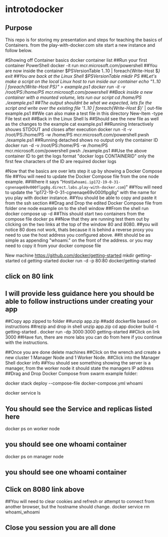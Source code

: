# introtodocker
## Purpose
This repo is for storing my presentation and steps for teaching the basics of Containers. from the play-with-docker.com site start a new instance and follow below.


#Showing off Container basics
docker container list
##Run your first container PowerShell
docker -it run mcr.microsoft.com/powershell
##You are now inside the container
$PSVersionTable
1..10 | foreach{Write-Host $_}
exit
##You are back at the Linux Shell
$PSVersionTable
mkdir PS
##Let's make a script on the local Linux host to run inside our container
echo "1..10 | foreach{Write-Host PS}" > example.ps1
docker run -it -v /root/PS:/home/PS mcr.microsoft.com/powershell
##Back inside a new container with a mounted volume, lets run our script
cd /home/PS
./example.ps1
##The output shouldnt be what we expected, lets fix the script and write over the existing file
'1..10 | foreach{Write-Host $_}' | out-file example.ps1
##We can also make a test file in this directory
New-Item -type File test
exit
##Back in the Linux Shell
ls
##Should see the new file as well as the changes to the example
cat example.ps1
##Running Interactively shouws STDOUT and closes after execution
docker run -it -v /root/PS:/home/PS -w /home/PS mcr.microsoft.com/powershell pwsh ./example.ps1
##Running detached shows no output only the container ID
docker run -d -v /root/PS:/home/PS -w /home/PS mcr.microsoft.com/powershell pwsh ./example.ps1
##Use the above container ID to get the logs format "docker logs CONTAINERID" only the first few characters of the ID are required
docker logs 

#Now that the basics are over lets step it up by showing a Docker Compose file
##You will need to update the Docker Compose file from the one node example.
##Where it says "Host(`whoami.ip172-19-0-31-cgnenaqe69v000flpg8g.direct.labs.play-with-docker.com`)"
##You will need to update the "ip172-19-0-31-cgnenaqe69v000flpg8g" with the name for you play with docker instance.
##You should be able to copy and paste it from the ssh section
##Drag and Drop  the edited Docker Compose file from folder one node example on to the shell window
##From the shell run
docker compose up -d
##This should start two containers from the compose file
docker ps
##Now that they are running test them out by clicking on the two links at the top of the window 80 and 8080.
##you will notice 80 does not work, thats because it is behind a reverse proxy you need to use the host address you configured above.
##It should be as simple as appending "whoami." on the front of the address. or you may need to copy it from your docker compose file

New machine
https://github.com/docker/getting-started
mkdir getting-started
cd getting-started
docker run -d -p 80:80 docker/getting-started
## click on 80 link
## I will provide less guidance here you should be able to follow instructions under creating your app
##Copy app zipped to folder
##unzip app.zip
##add dockerfile based on instructions
##rezip and drop in shell
unzip app.zip
cd app
docker build -t getting-started .
docker run -dp 3000:3000 getting-started
##Click on link 3000
##Have fun, there are more labs you can do from here if you continue with the instructions.

##Once you are done delete machines
##Click on the wrench and create a new cluster 1 Manager Node and 1 Worker Node.
##Click into the Manager Shell
docker info
##You should see something showing the server is a manager, from the worker node it should state the managers IP address
##Drag and Drop Docker Compose from swarm example folder:

docker stack deploy --compose-file docker-compose.yml whoami

docker service ls
## You should see the Service and replicas listed here
docker ps on worker node
## you should see one whoami container
docker ps on manager node
## you should see one whoami container
## Click on 8080 link above
##You will need to clear cookies and refresh or attempt to connect from another browser, but the hostname should change.
docker service rm whoami_whoami
## Close you session you are all done


